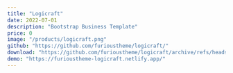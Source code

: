 ```yaml
---
title: "Logicraft"
date: 2022-07-01
description: "Bootstrap Business Template"
price: 0
image: "/products/logicraft.png"
github: "https://github.com/furioustheme/logicraft/"
download: "https://github.com/furioustheme/logicraft/archive/refs/heads/main.zip"
demo: "https://furioustheme-logicraft.netlify.app/"
---
```


